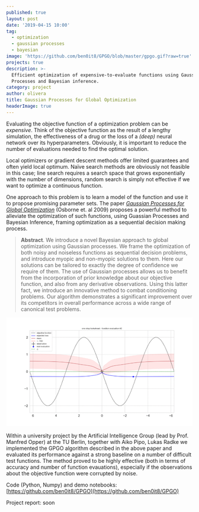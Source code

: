 ```yaml
---
published: true
layout: post
date: '2019-04-15 10:00'
tag:
  - optimization
  - gaussian processes
  - bayesian
image: 'https://github.com/ben0it8/GPGO/blob/master/gpgo.gif?raw=true'
projects: true
description: >-
  Efficient optimization of expensive-to-evaluate functions using Gaussian
  Processes and Bayesian inference.
category: project
author: olivera
title: Gaussian Processes for Global Optimization
headerImage: true
---
```

Evaluating the objective function of a optimization problem can be _expensive_. Think of the objective function as the result of a lengthy simulation, the effectiveness of a drug or the loss of a _(deep)_ neural network over its hyperparameters. Obviously, it is important to reduce the number of evaluations needed to find the optimal solution. 

Local optimizers or gradient descent methods offer limited guarantees and often yield local optimum. Naïve search methods are obviously not feasible in this case; line search requires a search space that grows exponentially with the number of dimensions, random search is simply not effective if we want to optimize a continuous function.

One approach to this problem is to learn a model of the function and use it to propose promising parameter sets. The paper [_Gaussian Processes for Global Optimization_](http://www.robots.ox.ac.uk/~mosb/public/pdf/115/Osborne%20et%20al.%20-%202009%20-%20Gaussian%20processes%20for%20global%20optimization.pdf) (Osborne et. al 2009) proposes a powerful method to alleviate the optimization of such functions, using Guassian Processes and Bayesian Inference, framing optimization as a sequential decision making process.

> **Abstract**. We introduce a novel Bayesian approach to global optimization using Gaussian  processes. We frame the optimization of both noisy
and noiseless functions as sequential decision problems, and introduce
myopic and non-myopic solutions to them. Here our solutions can be tailored to exactly the degree of confidence we require of them. The use of
Gaussian processes allows us to benefit from the incorporation of prior
knowledge about our objective function, and also from any derivative
observations. Using this latter fact, we introduce an innovative method
to combat conditioning problems. Our algorithm demonstrates a significant improvement over its competitors in overall performance across a
wide range of canonical test problems.

![gpgo](https://github.com/ben0it8/GPGO/blob/master/gpgo.gif?raw=true)

Within a university project by the Artificial Intelligence Group (lead by Prof. Manfred Opper) at the TU Berlin, together with Aiko Pipo, Lukas Radke we implemented the GPGO algorithm described in the above paper and evaluated its performance against a strong baseline on a number of difficult test functions. The method proved to be highly effective (both in terms of accuracy and number of function evauations), especially if the observations about the objective function were corrupted by noise.

Code (Python, Numpy) and demo notebooks: [https://github.com/ben0it8/GPGO](https://github.com/ben0it8/GPGO)

Project report: soon
